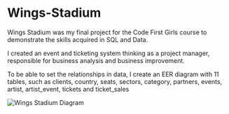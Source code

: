 # Wings-Stadium

Wings Stadium was my final project for the Code First Girls course to demonstrate the skills acquired in SQL and Data.

I created an event and ticketing system thinking as a project manager, responsible for business analysis and business improvement. 

To be able to set the relationships in data, I create an EER diagram with 11 tables, such as clients, country, seats, sectors, category, partners, events, artist, artist_event, tickets and ticket_sales


![Wings Stadium Diagram](https://user-images.githubusercontent.com/48389153/177307866-6bffbe13-62b7-4e77-aee5-796bf70d3e05.png)
